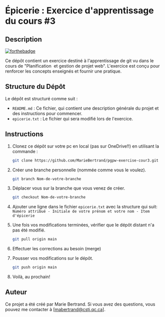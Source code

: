 # Épicerie : Exercice d'apprentissage du cours #3

## Description

[![forthebadge](http://forthebadge.com/images/badges/built-with-love.svg)](http://forthebadge.com)  

Ce dépôt contient un exercice destiné à l'apprentissage de git vu dans le cours de "Planification ​
et gestion de projet web". L'exercice est conçu pour renforcer les concepts enseignés et fournir une pratique.


## Structure du Dépôt
Le dépôt est structuré comme suit :

- `README.md` : Ce fichier, qui contient une description générale du projet et des instructions pour commencer.
- `epicerie.txt` : Le fichier qui sera modifié lors de l'exercice.


## Instructions
1. Clonez ce dépôt sur votre pc en local (pas sur OneDrive!!) en utilisant la commande :
   ```bash
   git clone https://github.com/MarieBertrand/pgpw-exercise-cour3.git
   
2. Créer une branche personnelle (nommée comme vous le voulez).
    ```bash
   git branch Nom-de-votre-branche

3. Déplacer vous sur la branche que vous venez de créer.
    ```bash
   git checkout Nom-de-votre-branche

4. Ajouter une ligne dans le fichier `epicerie.txt` avec la structure qui suit:
    `Numéro attribué - Initiale de votre prénom et votre nom - Item d'épicerie `

5. Une fois vos modifications terminées, vérifier que le dépôt distant n'a pas été modifié.
    ```bash
   git pull origin main

5. Effectuer les corrections au besoin (merge)

6. Pousser vos modifications sur le dépôt.
    ```bash
   git push origin main

6. Voilà, au prochain!


## Auteur
Ce projet a été créé par Marie Bertrand. Si vous avez des questions, vous pouvez me contacter à [mabertrand@cstj.qc.ca].
